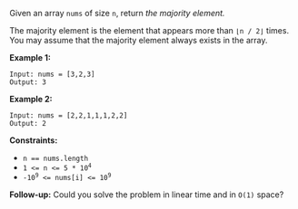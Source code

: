 Given an array `nums` of size `n`, return *the majority element.*

The majority element is the element that appears more than `⌊n / 2⌋` times. You may assume that the majority element always exists in the array.

**Example 1:**
```
Input: nums = [3,2,3]
Output: 3
```
**Example 2:**
```
Input: nums = [2,2,1,1,1,2,2]
Output: 2
```
**Constraints:**
* `n == nums.length`
* <code>1 <= n <= 5 * 10<sup>4</sup></code>
* <code>-10<sup>9</sup> <= nums[i] <= 10<sup>9</sup></code>

 **Follow-up:** Could you solve the problem in linear time and in `O(1)` space?
 